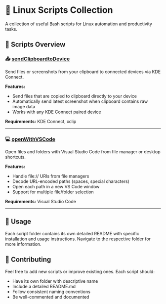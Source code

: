 # 🐧 Linux Scripts Collection

A collection of useful Bash scripts for Linux automation and productivity tasks.

## 📁 Scripts Overview

### 📤 [sendClipboardtoDevice](./sendClipboardtoDevice/)
Send files or screenshots from your clipboard to connected devices via KDE Connect.

**Features:**
- Send files that are copied to clipboard directly to your device
- Automatically send latest screenshot when clipboard contains raw image data
- Works with any KDE Connect paired device

**Requirements:** KDE Connect, xclip

---

### 💻 [openWithVSCode](./openWithVSCode/)
Open files and folders with Visual Studio Code from file manager or desktop shortcuts.

**Features:**
- Handle file:// URIs from file managers
- Decode URL-encoded paths (spaces, special characters)
- Open each path in a new VS Code window
- Support for multiple file/folder selection

**Requirements:** Visual Studio Code

---

## 📝 Usage

Each script folder contains its own detailed README with specific installation and usage instructions. Navigate to the respective folder for more information.

## 🤝 Contributing

Feel free to add new scripts or improve existing ones. Each script should:
- Have its own folder with descriptive name
- Include a detailed README.md
- Follow consistent naming conventions
- Be well-commented and documented
